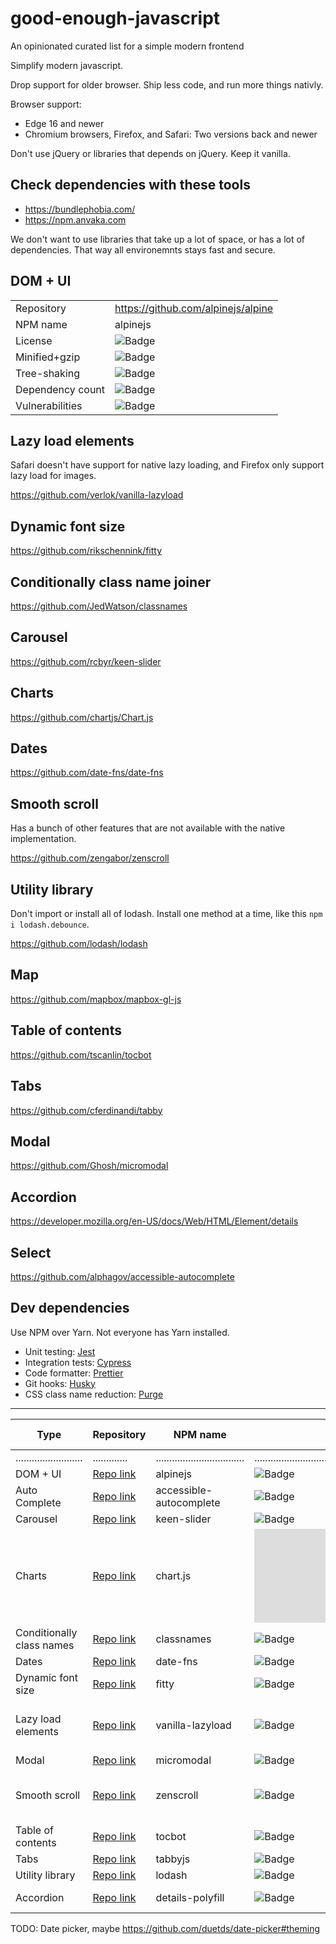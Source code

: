 # good-enough-javascript
An opinionated curated list for a simple modern frontend

Simplify modern javascript.

Drop support for older browser. Ship less code, and run more things nativly. 

Browser support:
* Edge 16 and newer
* Chromium browsers, Firefox, and Safari: Two versions back and newer

Don't use jQuery or libraries that depends on jQuery. Keep it vanilla.

## Check dependencies with these tools
* https://bundlephobia.com/
* https://npm.anvaka.com

We don't want to use libraries that take up a lot of space, or has a lot of dependencies. That way all environemnts stays fast and secure. 

## DOM + UI
|                  |                                                                     |
|------------------|---------------------------------------------------------------------|
| Repository       | https://github.com/alpinejs/alpine                                  |
| NPM name         | alpinejs                                                            |
| License          | ![Badge](https://badgen.net/github/license/alpinejs/alpine)         |
| Minified+gzip    | ![Badge](https://badgen.net/bundlephobia/minzip/alpinejs)           |
| Tree-shaking     | ![Badge](https://badgen.net/bundlephobia/tree-shaking/alpinejs)     |
| Dependency count | ![Badge](https://badgen.net/bundlephobia/dependency-count/alpinejs) |
| Vulnerabilities  | ![Badge](https://badgen.net/snyk/alpinejs/alpine)                   |


## Lazy load elements
Safari doesn't have support for native lazy loading, and Firefox only support lazy load for images.

https://github.com/verlok/vanilla-lazyload

## Dynamic font size
https://github.com/rikschennink/fitty

## Conditionally class name joiner
https://github.com/JedWatson/classnames

## Carousel
https://github.com/rcbyr/keen-slider

## Charts
https://github.com/chartjs/Chart.js

## Dates
https://github.com/date-fns/date-fns

## Smooth scroll
Has a bunch of other features that are not available with the native implementation.

https://github.com/zengabor/zenscroll

## Utility library
Don't import or install all of lodash. Install one method at a time, like this `npm i lodash.debounce`.

https://github.com/lodash/lodash

## Map
https://github.com/mapbox/mapbox-gl-js

## Table of contents
https://github.com/tscanlin/tocbot

## Tabs
https://github.com/cferdinandi/tabby

## Modal
https://github.com/Ghosh/micromodal

## Accordion
https://developer.mozilla.org/en-US/docs/Web/HTML/Element/details

## Select
https://github.com/alphagov/accessible-autocomplete

## Dev dependencies

Use NPM over Yarn. Not everyone has Yarn installed. 

* Unit testing: [Jest](https://github.com/facebook/jest)
* Integration tests: [Cypress](https://github.com/cypress-io/cypress)
* Code formatter: [Prettier](https://github.com/prettier/prettier)
* Git hooks: [Husky](https://github.com/typicode/husky)
* CSS class name reduction: [Purge](https://github.com/FullHuman/purgecss)


---

|Type                     |Repository                                         |NPM name               |License                                                           |minified+gzip                                               |tree-shaking                                                        |dependency count                                                        |Notes                                                                                                                                    |Browser fallback|
|-------------------------|---------------------------------------------------|-----------------------|------------------------------------------------------------------|--------------------------------------------------------------|--------------------------------------------------------------------|------------------------------------------------------------------------|-----------------------------------------------------------------------------------------------------------------------------------------|----------------|
|.........................|.............|.................................|.................................|........................................|.........................................|................................................|............................................................................|................|
|DOM + UI                 |[Repo link](https://github.com/alpinejs/alpine)                 |alpinejs               |![Badge](https://badgen.net/github/license/alpinejs/alpine)       |![Badge](https://badgen.net/bundlephobia/minzip/alpinejs)     |![Badge](https://badgen.net/bundlephobia/tree-shaking/alpinejs)     |![Badge](https://badgen.net/bundlephobia/dependency-count/alpinejs)     |                                                                                                                                         |                |
|Auto Complete            |[Repo link](https://github.com/alphagov/accessible-autocomplete)|accessible-autocomplete|![Badge](https://badgen.net/github/license/alphagov/accessible-autocomplete)|![Badge](https://badgen.net/bundlephobia/minzip/accessible-autocomplete)|![Badge](https://badgen.net/bundlephobia/tree-shaking/accessible-autocomplete)|![Badge](https://badgen.net/bundlephobia/dependency-count/accessible-autocomplete)|                                                                                                                                         |                |
|Carousel                 |[Repo link](https://github.com/rcbyr/keen-slider)               |keen-slider            |![Badge](https://badgen.net/github/license/rcbyr/keen-slider)     |![Badge](https://badgen.net/bundlephobia/minzip/keen-slider)  |![Badge](https://badgen.net/bundlephobia/tree-shaking/keen-slider)  |![Badge](https://badgen.net/bundlephobia/dependency-count/keen-slider)  |                                                                                                                                         |                |
|Charts                   |[Repo link](https://github.com/chartjs/Chart.js)                |chart.js               |![Badge](https://badgen.net/github/license/chartjs/Chart.js)      |![Badge](https://badgen.net/bundlephobia/minzip/chart.js)     |![Badge](https://badgen.net/bundlephobia/tree-shaking/chart.js)     |![Badge](https://badgen.net/bundlephobia/dependency-count/chart.js)     |Version 3 is still in beta                                                                                                               |                |
|Conditionally class names|[Repo link](https://github.com/JedWatson/classnames)            |classnames             |![Badge](https://badgen.net/github/license/JedWatson/classnames)  |![Badge](https://badgen.net/bundlephobia/minzip/classnames)   |![Badge](https://badgen.net/bundlephobia/tree-shaking/classnames)   |![Badge](https://badgen.net/bundlephobia/dependency-count/classnames)   |                                                                                                                                         |                |
|Dates                    |[Repo link](https://github.com/date-fns/date-fns)               |date-fns               |![Badge](https://badgen.net/github/license/date-fns/date-fns)     |![Badge](https://badgen.net/bundlephobia/minzip/date-fns)     |![Badge](https://badgen.net/bundlephobia/tree-shaking/date-fns)     |![Badge](https://badgen.net/bundlephobia/dependency-count/date-fns)     |                                                                                                                                         |                |
|Dynamic font size        |[Repo link](https://github.com/rikschennink/fitty)              |fitty                  |![Badge](https://badgen.net/github/license/rikschennink/fitty)    |![Badge](https://badgen.net/bundlephobia/minzip/fitty)        |![Badge](https://badgen.net/bundlephobia/tree-shaking/fitty)        |![Badge](https://badgen.net/bundlephobia/dependency-count/fitty)        |                                                                                                                                         |                |
|Lazy load elements       |[Repo link](https://github.com/verlok/vanilla-lazyload)         |vanilla-lazyload       |![Badge](https://badgen.net/github/license/verlok/vanilla-lazyload)|![Badge](https://badgen.net/bundlephobia/minzip/vanilla-lazyload)|![Badge](https://badgen.net/bundlephobia/tree-shaking/vanilla-lazyload)|![Badge](https://badgen.net/bundlephobia/dependency-count/vanilla-lazyload)|Safari doesn't have support for native lazy loading, and Firefox only support lazy load for image elements. Also has more functionality. |Yes             |
|Modal                    |[Repo link](https://github.com/Ghosh/micromodal)                |micromodal             |![Badge](https://badgen.net/github/license/Ghosh/micromodal)      |![Badge](https://badgen.net/bundlephobia/minzip/micromodal)   |![Badge](https://badgen.net/bundlephobia/tree-shaking/micromodal)   |![Badge](https://badgen.net/bundlephobia/dependency-count/micromodal)   |                                                                                                                                         |                |
|Smooth scroll            |[Repo link](https://github.com/zengabor/zenscroll)              |zenscroll              |![Badge](https://badgen.net/github/license/zengabor/zenscroll)    |![Badge](https://badgen.net/bundlephobia/minzip/zenscroll)    |![Badge](https://badgen.net/bundlephobia/tree-shaking/zenscroll)    |![Badge](https://badgen.net/bundlephobia/dependency-count/zenscroll)    |Has a bunch of other features that are not available with the native implementation. Safari doesn’t support CSSOM Scroll-behavior.       |Yes             |
|Table of contents        |[Repo link](https://github.com/tscanlin/tocbot)                 |tocbot                 |![Badge](https://badgen.net/github/license/tscanlin/tocbot)       |![Badge](https://badgen.net/bundlephobia/minzip/tocbot)       |![Badge](https://badgen.net/bundlephobia/tree-shaking/tocbot)       |![Badge](https://badgen.net/bundlephobia/dependency-count/tocbot)       |                                                                                                                                         |                |
|Tabs                     |[Repo link](https://github.com/cferdinandi/tabby)               |tabbyjs                |![Badge](https://badgen.net/github/license/cferdinandi/tabby)     |![Badge](https://badgen.net/bundlephobia/minzip/tabbyjs)      |![Badge](https://badgen.net/bundlephobia/tree-shaking/tabbyjs)      |![Badge](https://badgen.net/bundlephobia/dependency-count/tabbyjs)      |                                                                                                                                         |                |
|Utility library          |[Repo link](https://github.com/lodash/lodash)                   |lodash                 |![Badge](https://badgen.net/github/license/lodash/lodash)         |![Badge](https://badgen.net/bundlephobia/minzip/lodash)       |![Badge](https://badgen.net/bundlephobia/tree-shaking/lodash)       |![Badge](https://badgen.net/bundlephobia/dependency-count/lodash)       |                                                                                                                                         |                |
|Accordion                |[Repo link](https://github.com/rstacruz/details-polyfill)       |details-polyfill       |![Badge](https://badgen.net/github/license/rstacruz/details-polyfill)|![Badge](https://badgen.net/bundlephobia/minzip/details-polyfill)|![Badge](https://badgen.net/bundlephobia/tree-shaking/details-polyfill)|![Badge](https://badgen.net/bundlephobia/dependency-count/details-polyfill)|https://developer.mozilla.org/en-US/docs/Web/HTML/Element/details                                                                        |Yes             |


TODO:
Date picker, maybe https://github.com/duetds/date-picker#theming
